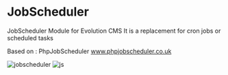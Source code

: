 # JobScheduler

JobScheduler Module for Evolution CMS
It is a replacement for cron jobs or scheduled tasks

Based on : PhpJobScheduler www.phpjobscheduler.co.uk

![jobscheduler](https://user-images.githubusercontent.com/7342798/31787044-c7fe441a-b50a-11e7-982c-fbbe523dcbb8.png)
![js](https://user-images.githubusercontent.com/7342798/31818081-def48dfa-b596-11e7-8b3a-c3aa90ef141a.png)
